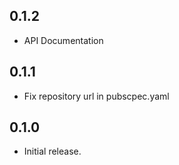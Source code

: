 ## 0.1.2
* API Documentation

## 0.1.1
* Fix repository url in pubscpec.yaml

## 0.1.0
* Initial release.
